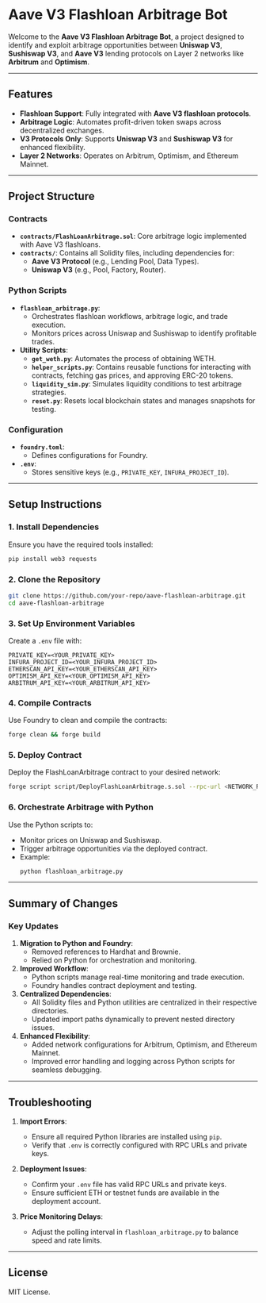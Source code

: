 ﻿# Aave V3 Flashloan Arbitrage Bot

Welcome to the **Aave V3 Flashloan Arbitrage Bot**, a project designed to identify and exploit arbitrage opportunities between **Uniswap V3**, **Sushiswap V3**, and **Aave V3** lending protocols on Layer 2 networks like **Arbitrum** and **Optimism**.

---

## Features

- **Flashloan Support**: Fully integrated with **Aave V3 flashloan protocols**.
- **Arbitrage Logic**: Automates profit-driven token swaps across decentralized exchanges.
- **V3 Protocols Only**: Supports **Uniswap V3** and **Sushiswap V3** for enhanced flexibility.
- **Layer 2 Networks**: Operates on Arbitrum, Optimism, and Ethereum Mainnet.

---

## Project Structure

### Contracts
- **`contracts/FlashLoanArbitrage.sol`**: Core arbitrage logic implemented with Aave V3 flashloans.
- **`contracts/`**: Contains all Solidity files, including dependencies for:
  - **Aave V3 Protocol** (e.g., Lending Pool, Data Types).
  - **Uniswap V3** (e.g., Pool, Factory, Router).

### Python Scripts
- **`flashloan_arbitrage.py`**:
  - Orchestrates flashloan workflows, arbitrage logic, and trade execution.
  - Monitors prices across Uniswap and Sushiswap to identify profitable trades.
- **Utility Scripts**:
  - **`get_weth.py`**: Automates the process of obtaining WETH.
  - **`helper_scripts.py`**: Contains reusable functions for interacting with contracts, fetching gas prices, and approving ERC-20 tokens.
  - **`liquidity_sim.py`**: Simulates liquidity conditions to test arbitrage strategies.
  - **`reset.py`**: Resets local blockchain states and manages snapshots for testing.

### Configuration
- **`foundry.toml`**:
  - Defines configurations for Foundry.
- **`.env`**:
  - Stores sensitive keys (e.g., `PRIVATE_KEY`, `INFURA_PROJECT_ID`).

---

## Setup Instructions

### 1. Install Dependencies
Ensure you have the required tools installed:
```bash
pip install web3 requests
```

### 2. Clone the Repository
```bash
git clone https://github.com/your-repo/aave-flashloan-arbitrage.git
cd aave-flashloan-arbitrage
```

### 3. Set Up Environment Variables
Create a `.env` file with:
```env
PRIVATE_KEY=<YOUR_PRIVATE_KEY>
INFURA_PROJECT_ID=<YOUR_INFURA_PROJECT_ID>
ETHERSCAN_API_KEY=<YOUR_ETHERSCAN_API_KEY>
OPTIMISM_API_KEY=<YOUR_OPTIMISM_API_KEY>
ARBITRUM_API_KEY=<YOUR_ARBITRUM_API_KEY>
```

### 4. Compile Contracts
Use Foundry to clean and compile the contracts:
```bash
forge clean && forge build
```

### 5. Deploy Contract
Deploy the FlashLoanArbitrage contract to your desired network:
```bash
forge script script/DeployFlashLoanArbitrage.s.sol --rpc-url <NETWORK_RPC_URL> --broadcast
```

### 6. Orchestrate Arbitrage with Python
Use the Python scripts to:
- Monitor prices on Uniswap and Sushiswap.
- Trigger arbitrage opportunities via the deployed contract.
- Example:
  ```bash
  python flashloan_arbitrage.py
  ```

---

## Summary of Changes

### Key Updates
1. **Migration to Python and Foundry**:
   - Removed references to Hardhat and Brownie.
   - Relied on Python for orchestration and monitoring.
2. **Improved Workflow**:
   - Python scripts manage real-time monitoring and trade execution.
   - Foundry handles contract deployment and testing.
3. **Centralized Dependencies**:
   - All Solidity files and Python utilities are centralized in their respective directories.
   - Updated import paths dynamically to prevent nested directory issues.
4. **Enhanced Flexibility**:
   - Added network configurations for Arbitrum, Optimism, and Ethereum Mainnet.
   - Improved error handling and logging across Python scripts for seamless debugging.

---

## Troubleshooting

1. **Import Errors**:
   - Ensure all required Python libraries are installed using `pip`.
   - Verify that `.env` is correctly configured with RPC URLs and private keys.

2. **Deployment Issues**:
   - Confirm your `.env` file has valid RPC URLs and private keys.
   - Ensure sufficient ETH or testnet funds are available in the deployment account.

3. **Price Monitoring Delays**:
   - Adjust the polling interval in `flashloan_arbitrage.py` to balance speed and rate limits.

---

## License
MIT License.
